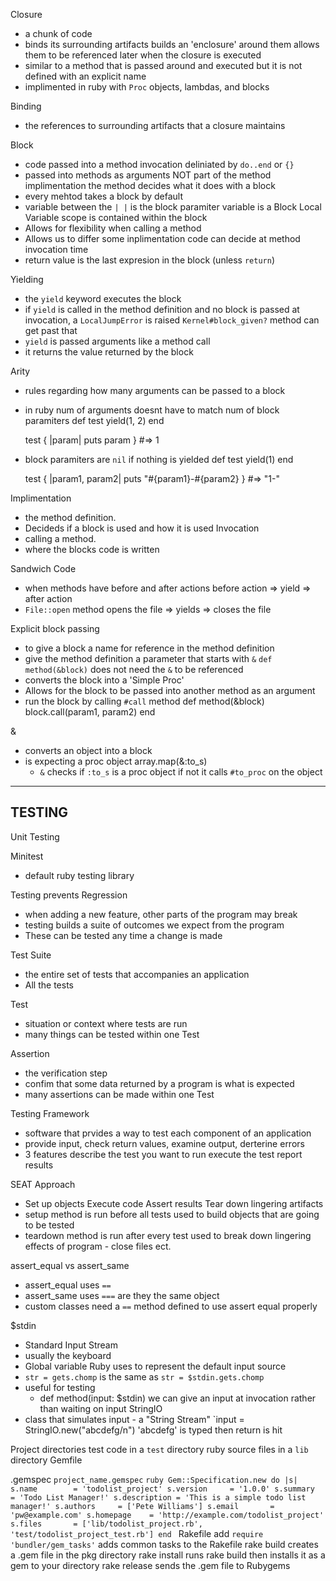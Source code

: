 Closure
  - a chunk of code
  - binds its surrounding artifacts
      builds an 'enclosure' around them
      allows them to be referenced later when the closure is executed
  - similar to a method that is passed around and executed
      but it is not defined with an explicit name
  - implimented in ruby with `Proc` objects, lambdas, and blocks

Binding
  - the references to surrounding artifacts that a closure maintains

Block
  - code passed into a method invocation deliniated by `do..end` or `{}`
  - passed into methods as arguments
      NOT part of the method implimentation
      the method decides what it does with a block
  - every mehtod takes a block by default
  - variable between the `| |` is the block paramiter
      variable is a Block Local Variable
      scope is contained within the block
  - Allows for flexibility when calling a method
  - Allows us to differ some inplimentation code
      can decide at method invocation time
  - return value is the last expresion in the block (unless `return`)

Yielding
  - the `yield` keyword executes the block
  - if `yield` is called in the method definition and no block is passed at invocation, a `LocalJumpError` is raised
      `Kernel#block_given?` method can get past that
  - `yield` is passed arguments like a method call
  - it returns the value returned by the block

Arity
  - rules regarding how many arguments can be passed to a block
  - in ruby num of arguments doesnt have to match num of block paramiters
      def test
        yield(1, 2)
      end

      test { |param| puts param } #=> 1

  - block paramiters are `nil` if nothing is yielded
      def test
        yield(1)
      end

      test { |param1, param2| puts "#{param1}-#{param2} } #=> "1-"

Implimentation
  - the method definition.
  - Decideds if a block is used and how it is used
Invocation
  - calling a method.
  - where the blocks code is written

Sandwich Code
  - when methods have before and after actions
      before action => yield => after action
  - `File::open` method
      opens the file => yields => closes the file

Explicit block passing
  - to give a block a name for reference in the method definition
  - give the method definition a parameter that starts with `&`
      `def method(&block)`
      does not need the `&` to be referenced
  - converts the block into a 'Simple Proc'
  - Allows for the block to be passed into another method as an argument
  - run the block by calling `#call` method
      def method(&block)
        block.call(param1, param2)
      end

&
  - converts an object into a block
  - is expecting a proc object
      array.map(&:to_s)
      - `&` checks if `:to_s` is a proc object
          if not it calls `#to_proc` on the object

-------------
TESTING
-------------

Unit Testing

Minitest
  - default ruby testing library

Testing prevents Regression
  - when adding a new feature, other parts of the program may break
  - testing builds a suite of outcomes we expect from the program
  - These can be tested any time a change is made

Test Suite
  - the entire set of tests that accompanies an application
  - All the tests

Test
  - situation or context where tests are run
  - many things can be tested within one Test

Assertion
  - the verification step
  - confim that some data returned by a program is what is expected
  - many assertions can be made within one Test

Testing Framework
  - software that prvides a way to test each component of an application
  - provide input, check return values, examine output, derterine errors
  - 3 features
      describe the test you want to run
      execute the test
      report results

SEAT Approach
  - Set up objects
    Execute code
    Assert results
    Tear down lingering artifacts
  - setup method is run before all tests
      used to build objects that are going to be tested
  - teardown method is run after every test
      used to break down lingering effects of program - close files ect.

assert_equal vs assert_same
  - assert_equal uses `==`
  - assert_same uses `===`
      are they the same object
  - custom classes need a `==` method defined to use assert equal properly

$stdin
  - Standard Input Stream
  - usually the keyboard
  - Global variable Ruby uses to represent the default input source
  - `str = gets.chomp` is the same as `str = $stdin.gets.chomp`
  - useful for testing
      - def method(input: $stdin)
      we can give an input at invocation rather than waiting on input
StringIO
  - class that simulates input - a "String Stream"
      `input = StringIO.new("abcdefg/n")
          'abcdefg' is typed then return is hit


Project directories
  test code in a `test` directory
  ruby source files in a `lib` directory
  Gemfile

  .gemspec
    `project_name.gemspec`
      ```ruby
      Gem::Specification.new do |s|
        s.name        = 'todolist_project'
        s.version     = '1.0.0'
        s.summary     = 'Todo List Manager!'
        s.description = 'This is a simple todo list manager!'
        s.authors     = ['Pete Williams']
        s.email       = 'pw@example.com'
        s.homepage    = 'http://example.com/todolist_project'
        s.files       = ['lib/todolist_project.rb', 'test/todolist_project_test.rb']
      end
      ```
  Rakefile
    add `require 'bundler/gem_tasks'`
      adds common tasks to the Rakefile
        rake build
          creates a .gem file in the pkg directory
        rake install
          runs rake build then installs it as a gem to your directory
        rake release
          sends the .gem file to Rubygems

